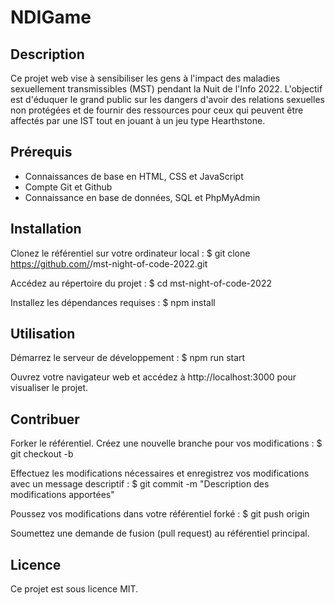 # NDIGame

## Description
Ce projet web vise à sensibiliser les gens à l'impact des maladies sexuellement transmissibles (MST) pendant la Nuit de l'Info 2022. L'objectif est d'éduquer le grand public sur les dangers d'avoir des relations sexuelles non protégées et de fournir des ressources pour ceux qui peuvent être affectés par une IST tout en jouant à un jeu type Hearthstone.

## Prérequis
- Connaissances de base en HTML, CSS et JavaScript
- Compte Git et Github
- Connaissance en base de données, SQL et PhpMyAdmin

## Installation
Clonez le référentiel sur votre ordinateur local :
$ git clone https://github.com/<username>/mst-night-of-code-2022.git

Accédez au répertoire du projet :
$ cd mst-night-of-code-2022

Installez les dépendances requises :
$ npm install

## Utilisation
Démarrez le serveur de développement :
$ npm run start

Ouvrez votre navigateur web et accédez à http://localhost:3000 pour visualiser le projet.

## Contribuer
Forker le référentiel.
Créez une nouvelle branche pour vos modifications :
$ git checkout -b <nom-de-la-branche>

Effectuez les modifications nécessaires et enregistrez vos modifications avec un message descriptif :
$ git commit -m "Description des modifications apportées"

Poussez vos modifications dans votre référentiel forké :
$ git push origin <nom-de-la-branche>

Soumettez une demande de fusion (pull request) au référentiel principal.

## Licence
Ce projet est sous licence MIT.
